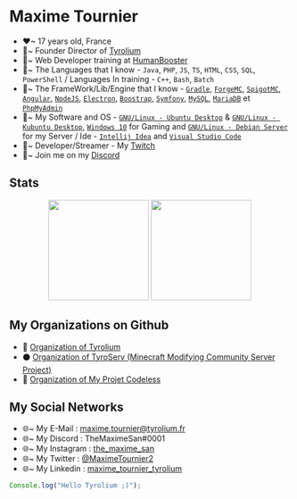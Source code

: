 # Maxime Tournier
- ❤~ 17 years old, France
- 🧡~ Founder Director of [Tyrolium](https://tyrolium.fr/)
- 💛~ Web Developer training at [HumanBooster](https://humanbooster.com/)
- 💚~ The Languages that I know - `Java`, `PHP`, `JS`, `TS`, `HTML`, `CSS`, `SQL`, `PowerShell` / Languages In training - `C++`, `Bash`, `Batch`
- 💜~ The FrameWork/Lib/Engine that I know - [`Gradle`](https://gradle.org/), [`ForgeMC`](https://files.minecraftforge.net/net/minecraftforge/forge/), [`SpigotMC`](https://www.spigotmc.org/), [`Angular`](https://angular.io/), [`NodeJS`](https://nodejs.org/), [`Electron`](https://www.electronjs.org/), [`Boostrap`](https://getbootstrap.com/), [`Symfony`](https://symfony.com/), [`MySQL`](https://www.mysql.com/), [`MariaDB`](https://mariadb.org/) et [`PhpMyAdmin`](https://www.phpmyadmin.net/)
- 💙~ My Software and OS - [`GNU/Linux - Ubuntu Desktop`](https://ubuntu.com/) & [`GNU/Linux - Kubuntu Desktop`](https://kubuntu.org/), [`Windows 10`](https://www.microsoft.com/fr-fr/windows/) for Gaming and [`GNU/Linux - Debian Server`](https://www.debian.org/) for my Server  / Ide - [`Intellij Idea`](https://www.jetbrains.com/fr-fr/idea/) and [`Visual Studio Code`](https://code.visualstudio.com/)
- 🖤~ Developer/Streamer - My [Twitch](https://twitch.tv/themaximesan)
- 🤎~ Join me on my [Discord](https://discord.gg/mtDx9ceS7n)
## Stats
<div align="center">
  <img height="180em" src="https://github-readme-stats.vercel.app/api?username=TheMaxium69&count_private=true&show_icons=true&theme=synthwave" />
  <img height="180em" src="https://github-readme-stats.vercel.app/api/top-langs/?username=TheMaxium69&theme=synthwave&layout=compact&langs_count=6" />
</div>

## My Organizations on Github 
- 🔵 [Organization of Tyrolium](https://github.com/Tyrolium)
- ⚫ [Organization of TyroServ (Minecraft Modifying Community Server Project)](https://github.com/TyroServ)
- 🔴 [Organization of My Projet Codeless](https://github.com/TheMaximeSan-NoCode)

## My Social Networks
- 🌐~ My E-Mail : maxime.tournier@tyrolium.fr
- 🌐~ My Discord : TheMaximeSan#0001
- 🌐~ My Instagram : [the_maxime_san](https://www.instagram.com/the_maxime_san/)
- 🌐~ My Twitter : [@MaximeTournier2](https://twitter.com/MaximeTournier2)
- 🌐~ My Linkedin : [maxime_tournier_tyrolium](https://www.linkedin.com/in/maxime-tournier-tyrolium/)
```js
Console.log("Hello Tyrolium ;)");
```




